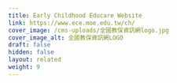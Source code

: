 ```yaml
---
title: Early Childhood Educare Website
link: https://www.ece.moe.edu.tw/ch/
cover_image: /cms-uploads/全國教保資訊網logo.jpg
cover_image_alt: 全國教保資訊網LOGO
draft: false
hidden: false
layout: related
weight: 9
---
```

<!-- This text will never be seen -->